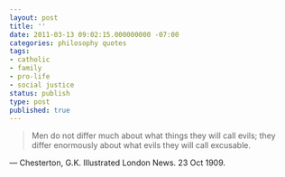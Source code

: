 ```yaml
---
layout: post
title: ''
date: 2011-03-13 09:02:15.000000000 -07:00
categories: philosophy quotes
tags:
- catholic
- family
- pro-life
- social justice
status: publish
type: post
published: true
---
```

> Men do not differ much about what things they will call evils; they differ enormously about what evils they will call excusable.

&mdash; Chesterton, G.K. Illustrated London News. 23 Oct 1909.
